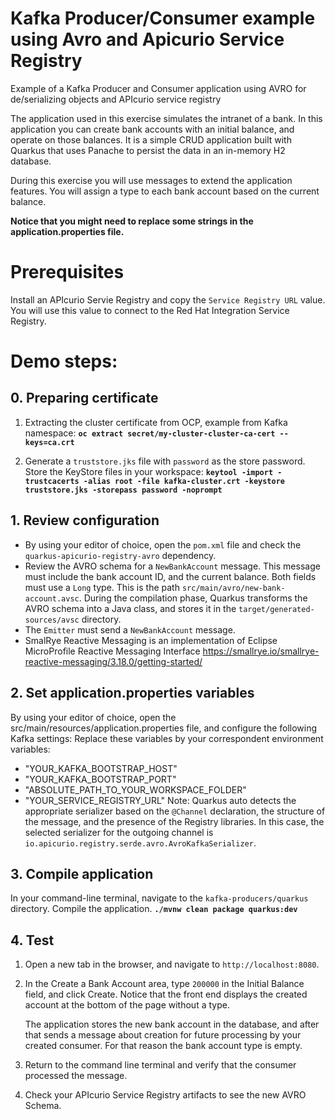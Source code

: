 
# Kafka Producer/Consumer example using Avro and Apicurio Service Registry
Example of a Kafka Producer and Consumer application using AVRO for de/serializing objects and APIcurio service registry

The application used in this exercise simulates the intranet of a bank. In this application you can create bank accounts with an initial balance, and operate on those balances. It is a simple CRUD application built with Quarkus that uses Panache to persist the data in an in-memory H2 database.

During this exercise you will use messages to extend the application features. You will assign a type to each bank account based on the current balance.

**Notice that you might need to replace some strings in the application.properties file.**
# Prerequisites

Install an APIcurio Servie Registry and copy the  `Service Registry URL` value. You will use this value to connect to the Red Hat Integration Service Registry.

# Demo steps:

## 0. Preparing certificate 
  1. Extracting the cluster certificate from OCP, example from Kafka namespace:
 **`oc extract secret/my-cluster-cluster-ca-cert --keys=ca.crt `**
 
 2. Generate a `truststore.jks` file with `password` as the store password. Store the KeyStore files in your workspace:
 **`keytool -import -trustcacerts -alias root -file kafka-cluster.crt -keystore truststore.jks -storepass password -noprompt`**

## 1. Review configuration 

 - By using your editor of choice, open the `pom.xml` file and check the `quarkus-apicurio-registry-avro` dependency.
 - Review the AVRO schema for a  `NewBankAccount`  message. This message must include the bank account ID, and the current balance. Both fields must use a  `Long`  type. This is the path  `src/main/avro/new-bank-account.avsc`. During the compilation phase, Quarkus transforms the AVRO schema into a Java class, and stores it in the `target/generated-sources/avsc` directory.
 - The  `Emitter`  must send a  `NewBankAccount`  message.
 - SmalRye Reactive Messaging is an implementation of Eclipse MicroProfile Reactive Messaging Interface https://smallrye.io/smallrye-reactive-messaging/3.18.0/getting-started/
 
## 2. Set application.properties variables

By using your editor of choice, open the src/main/resources/application.properties file, and configure the following Kafka settings:
Replace these variables by your correspondent environment variables: 
 - "YOUR_KAFKA_BOOTSTRAP_HOST"
 - "YOUR_KAFKA_BOOTSTRAP_PORT"
 - "ABSOLUTE_PATH_TO_YOUR_WORKSPACE_FOLDER"
 - "YOUR_SERVICE_REGISTRY_URL"
 Note: Quarkus auto detects the appropriate serializer based on the `@Channel` declaration, the structure of the message, and the presence of the Registry libraries. In this case, the selected serializer for the outgoing channel is `io.apicurio.registry.serde.avro.AvroKafkaSerializer`.
    
## 3. Compile application
In your command-line terminal, navigate to the `kafka-producers/quarkus` directory. Compile the application.
**`./mvnw clean package quarkus:dev`**

## 4. Test
1.  Open a new tab in the browser, and navigate to  `http://localhost:8080`.
    
2.  In the  Create a Bank Account  area, type  `200000`  in the  Initial Balance  field, and click  Create. Notice that the front end displays the created account at the bottom of the page without a type.
    
    The application stores the new bank account in the database, and after that sends a message about creation for future processing by your created consumer. For that reason the bank account type is empty.
    
3.  Return to the command line terminal and verify that the consumer processed the message.
4.  Check your APIcurio Service Registry artifacts to see the new AVRO Schema.
